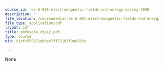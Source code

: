 ```yaml
---
course_id: res-6-001-electromagnetic-fields-and-energy-spring-2008
description: ''
file_location: /coursemedia/res-6-001-electromagnetic-fields-and-energy-spring-2008/91cfc558571abbee7ff72183f8e8560e_emfesoln_chp12.pdf
file_type: application/pdf
layout: pdf
title: emfesoln_chp12.pdf
type: course
uid: 91cfc558571abbee7ff72183f8e8560e

---
```

None